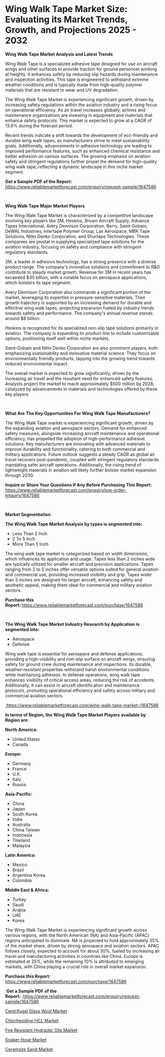 <p><h1>Wing Walk Tape Market Size: Evaluating its Market Trends, Growth, and Projections 2025 - 2032</h1></p><p><strong>Wing Walk Tape Market Analysis and Latest Trends</strong></p>
<p><p>Wing Walk Tape is a specialized adhesive tape designed for use on aircraft wings and other surfaces to provide traction for ground personnel working at heights. It enhances safety by reducing slip hazards during maintenance and inspection activities. This tape is engineered to withstand extreme weather conditions and is typically made from high-quality polymer materials that are resistant to wear and UV degradation.</p><p>The Wing Walk Tape Market is experiencing significant growth, driven by increasing safety regulations within the aviation industry and a rising focus on operational efficiency. As air travel increases globally, airlines and maintenance organizations are investing in equipment and materials that enhance safety protocols. This market is expected to grow at a CAGR of 13.6% during the forecast period. </p><p>Recent trends indicate a shift towards the development of eco-friendly and durable wing walk tapes, as manufacturers strive to meet sustainability goals. Additionally, advancements in adhesive technology are leading to improved performance features, such as enhanced chemical resistance and better adhesion on various surfaces. The growing emphasis on aviation safety and stringent regulations further propel the demand for high-quality wing walk tape, reflecting a dynamic landscape in this niche market segment.</p></p>
<p><strong>Get a Sample PDF of the Report:&nbsp;</strong> <a href="https://www.reliablemarketforecast.com/enquiry/request-sample/1647586?utm_campaign=1840&utm_medium=2&utm_source=Github&utm_content=ia&utm_term=02042025&utm_id=wing-walk-tape">https://www.reliablemarketforecast.com/enquiry/request-sample/1647586</a></p>
<p>&nbsp;</p>
<p><strong>Wing Walk Tape Major Market Players</strong></p>
<p><p>The Wing Walk Tape Market is characterized by a competitive landscape involving key players like 3M, Heskins, Brown Aircraft Supply, Advance Tapes International, Avery Dennison Corporation, Berry, Saint-Gobain, DeWAL Industries, Intertape Polymer Group, Las Aerospace, MBK Tape Solutions, Nitto Denko Corporation, and Shurtape Technologies. These companies are pivotal in supplying specialized tape solutions for the aviation industry, focusing on safety and compliance with stringent regulatory standards.</p><p>3M, a leader in adhesive technology, has a strong presence with a diverse product range. The company's innovative solutions and commitment to R&D contribute to steady market growth. Revenue for 3M in recent years has exceeded $30 billion, with a notable focus on aerospace applications, which bolsters its tape segment.</p><p>Avery Dennison Corporation also commands a significant portion of the market, leveraging its expertise in pressure-sensitive materials. Their growth trajectory is supported by an increasing demand for durable and effective wing walk tapes, projecting expansion fueled by industry trends towards safety and performance. The company's annual revenue stands around $8 billion.</p><p>Heskins is recognized for its specialized non-slip tape solutions primarily in aviation. The company is expanding its product line to include customizable options, positioning itself well within niche markets.</p><p>Saint-Gobain and Nitto Denko Corporation are also prominent players, both emphasizing sustainability and innovative material science. They focus on environmentally friendly products, tapping into the growing trend towards reduced environmental impact.</p><p>The overall market is expected to grow significantly, driven by the increasing air travel and the resultant need for enhanced safety features. Analysts project the market to reach approximately $500 million by 2028, catalyzed by advancements in materials and technologies offered by these key players.</p></p>
<p>&nbsp;</p>
<p><strong>What Are The Key Opportunities For Wing Walk Tape Manufacturers?</strong></p>
<p><p>The Wing Walk Tape market is experiencing significant growth, driven by the expanding aviation and aerospace sectors. Demand for enhanced safety measures, alongside increasing aircraft maintenance and operational efficiency, has propelled the adoption of high-performance adhesive solutions. Key manufacturers are innovating with advanced materials to improve durability and functionality, catering to both commercial and military applications. Future outlook suggests a steady CAGR as global air travel recovers post-pandemic, coupled with stringent regulatory standards mandating safer aircraft operations. Additionally, the rising trend of lightweight materials in aviation will likely further bolster market expansion through 2030.</p></p>
<p><strong>Inquire or Share Your Questions If Any Before Purchasing This Report:</strong> <a href="https://www.reliablemarketforecast.com/enquiry/pre-order-enquiry/1647586?utm_campaign=1840&utm_medium=2&utm_source=Github&utm_content=ia&utm_term=02042025&utm_id=wing-walk-tape">https://www.reliablemarketforecast.com/enquiry/pre-order-enquiry/1647586</a></p>
<p>&nbsp;</p>
<p><strong>Market Segmentation</strong></p>
<p><strong>The Wing Walk Tape Market Analysis by types is segmented into:</strong></p>
<p><ul><li>Less Than 2 Inch</li><li>2 To 5 Inch</li><li>More Than 5 Inch</li></ul></p>
<p><p>The wing walk tape market is categorized based on width dimensions, which influences its application and usage. Tapes less than 2 inches wide are typically utilized for smaller aircraft and precision applications. Tapes ranging from 2 to 5 inches offer versatile options suited for general aviation and commercial use, providing increased visibility and grip. Tapes wider than 5 inches are designed for larger aircraft, enhancing safety and aesthetic appeal, making them ideal for commercial and military aviation sectors.</p></p>
<p><strong>Purchase this Report:&nbsp;</strong><a href="https://www.reliablemarketforecast.com/purchase/1647586?utm_campaign=1840&utm_medium=2&utm_source=Github&utm_content=ia&utm_term=02042025&utm_id=wing-walk-tape">https://www.reliablemarketforecast.com/purchase/1647586</a></p>
<p>&nbsp;</p>
<p><strong>The Wing Walk Tape Market Industry Research by Application is segmented into:</strong></p>
<p><ul><li>Aerospace</li><li>Defense</li></ul></p>
<p><p>Wing walk tape is essential for aerospace and defense applications, providing a high-visibility and non-slip surface on aircraft wings, ensuring safety for ground crew during maintenance and inspections. Its durable, weather-resistant properties withstand harsh environmental conditions while maintaining adhesion. In defense operations, wing walk tape enhances visibility of critical access areas, reducing the risk of accidents. Additionally, it can assist in aircraft identification and maintenance protocols, promoting operational efficiency and safety across military and commercial aviation sectors.</p></p>
<p><a href="https://www.reliablemarketforecast.com/wing-walk-tape-market-r1647586?utm_campaign=1840&utm_medium=2&utm_source=Github&utm_content=ia&utm_term=02042025&utm_id=wing-walk-tape">&nbsp;https://www.reliablemarketforecast.com/wing-walk-tape-market-r1647586</a></p>
<p><strong>In terms of Region, the Wing Walk Tape Market Players available by Region are:</strong></p>
<p>
    <p> <strong> North America: </strong>
        <ul>
            <li>United States</li>
            <li>Canada</li>
        </ul>
        </p> 
    <p> <strong> Europe: </strong>
        <ul>
            <li>Germany</li>
            <li>France</li>
            <li>U.K.</li>
            <li>Italy</li>
            <li>Russia</li>
        </ul>
        </p> 
    <p> <strong> Asia-Pacific: </strong>
        <ul>
            <li>China</li>
            <li>Japan</li>
            <li>South Korea</li>
            <li>India</li>
            <li>Australia</li>
            <li>China Taiwan</li>
            <li>Indonesia</li>
            <li>Thailand</li>
            <li>Malaysia</li>
        </ul>
        </p> 
    <p> <strong> Latin America: </strong>
        <ul>
            <li>Mexico</li>
            <li>Brazil</li>
            <li>Argentina Korea</li>
            <li>Colombia</li>
        </ul>
        </p> 
    <p> <strong> Middle East & Africa: </strong>
        <ul>
            <li>Turkey</li>
            <li>Saudi</li>
            <li>Arabia</li>
            <li>UAE</li>
            <li>Korea</li>
        </ul>
    </p>
    </p>
<p><p>The Wing Walk Tape Market is experiencing significant growth across various regions, with the North American (NA) and Asia-Pacific (APAC) regions anticipated to dominate. NA is projected to hold approximately 35% of the market share, driven by strong aerospace and aviation sectors. APAC follows closely, expected to account for about 30%, fueled by increasing air travel and manufacturing activities in countries like China. Europe is estimated at 25%, while the remaining 10% is attributed to emerging markets, with China playing a crucial role in overall market expansion.</p></p>
<p><strong>Purchase this Report: </strong><a href="https://www.reliablemarketforecast.com/purchase/1647586?utm_campaign=1840&utm_medium=2&utm_source=Github&utm_content=ia&utm_term=02042025&utm_id=wing-walk-tape">https://www.reliablemarketforecast.com/purchase/1647586</a></p>
<p>&nbsp;<strong>Get a Sample PDF of the Report:&nbsp;&nbsp;</strong><a href="https://www.reliablemarketforecast.com/enquiry/request-sample/1647586?utm_campaign=1840&utm_medium=2&utm_source=Github&utm_content=ia&utm_term=02042025&utm_id=wing-walk-tape">https://www.reliablemarketforecast.com/enquiry/request-sample/1647586</a></p>
<p><strong></strong></p>
<p><p><a href="https://github.com/shiahbuyerin/Market-Research-Report-List-1/blob/main/centrifugal-glass-wool-market.md?utm_campaign=1840&utm_medium=2&utm_source=Github&utm_content=ia&utm_term=02042025&utm_id=wing-walk-tape">Centrifugal Glass Wool Market</a></p><p><a href="https://github.com/sacmatidora/Market-Research-Report-List-1/blob/main/chlorhexidine-hcl-market.md?utm_campaign=1840&utm_medium=2&utm_source=Github&utm_content=ia&utm_term=02042025&utm_id=wing-walk-tape">Chlorhexidine HCL Market</a></p><p><a href="https://github.com/zalubakoraka/Market-Research-Report-List-1/blob/main/fire-resistant-hydraulic-oils-market.md?utm_campaign=1840&utm_medium=2&utm_source=Github&utm_content=ia&utm_term=02042025&utm_id=wing-walk-tape">Fire Resistant Hydraulic Oils Market</a></p><p><a href="https://github.com/yaldotiedegq/Market-Research-Report-List-1/blob/main/soaker-hose-market.md?utm_campaign=1840&utm_medium=2&utm_source=Github&utm_content=ia&utm_term=02042025&utm_id=wing-walk-tape">Soaker Hose Market</a></p><p><a href="https://github.com/fahieraudau9/Market-Research-Report-List-1/blob/main/ceramsite-sand-market.md?utm_campaign=1840&utm_medium=2&utm_source=Github&utm_content=ia&utm_term=02042025&utm_id=wing-walk-tape">Ceramsite Sand Market</a></p></p>